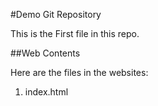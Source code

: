 #Demo Git Repository

This is the First file in this repo.




##Web Contents

Here are the files in the websites:
1. index.html


